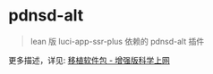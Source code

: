 # pdnsd-alt

> lean 版 luci-app-ssr-plus 依赖的 pdnsd-alt 插件

更多描述，详见: [移植软件包 - 增强版科学上网](https://stuarthua.github.io/oh-my-openwrt/mybook/packages/use-package-shadowsocks-plus.html)